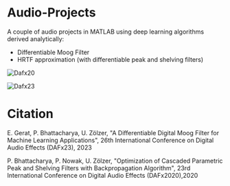 # Audio-Projects
A couple of audio projects in MATLAB using deep learning algorithms derived analytically: 
- Differentiable Moog Filter
- HRTF approximation (with differentiable peak and shelving filters)

![Dafx20](https://github.com/user-attachments/assets/fe72200e-bc2e-4d53-bb7b-a6bddc7da6a6)

![Dafx23](https://github.com/user-attachments/assets/e545ccec-21dd-4248-b852-b8518f24dbd3)

# Citation
E. Gerat, P. Bhattacharya, U. Zölzer, "A Differentiable Digital Moog Filter for Machine Learning Applications", 26th International Conference on Digital Audio Effects (DAFx23), 2023

P. Bhattacharya, P. Nowak, U. Zölzer, "Optimization of Cascaded Parametric Peak and Shelving Filters with Backpropagation Algorithm", 23rd International Conference on Digital Audio Effects (DAFx2020),2020
